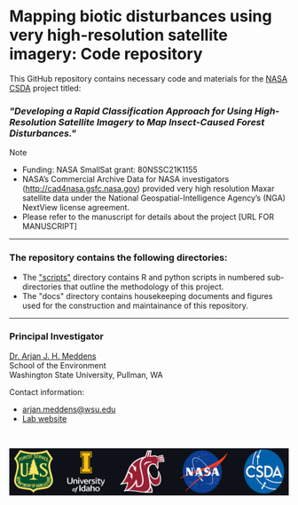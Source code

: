 # Mapping biotic disturbances using very high-resolution satellite imagery: Code repository

This GitHub repository contains necessary code and materials for the [NASA CSDA](https://www.earthdata.nasa.gov/esds/csda) project titled:
### *"Developing a Rapid Classification Approach for Using High-Resolution Satellite Imagery to Map Insect-Caused Forest Disturbances."*

> [!NOTE]
> * Funding: NASA SmallSat grant: 80NSSC21K1155
> * NASA’s Commercial Archive Data for NASA investigators (http://cad4nasa.gsfc.nasa.gov) provided very high resolution Maxar satellite data under the National Geospatial-Intelligence Agency’s (NGA) NextView license agreement.
> * Please refer to the manuscript for details about the project [URL FOR MANUSCRIPT]

<hr>

### The repository contains the following directories:
* The ["scripts"](scripts) directory contains R and python scripts in numbered sub-directories that outline the methodology of this project.
* The "docs" directory contains housekeeping documents and figures used for the construction and maintainance of this repository.

----------------------------------------------------------
### Principal Investigator

[Dr. Arjan J. H. Meddens](https://environment.wsu.edu/arjan-meddens/)  
School of the Environment  
Washington State University, Pullman, WA


Contact information: 
* arjan.meddens@wsu.edu
* [Lab website](https://labs.wsu.edu/meddenslab/)

<br>

![Project institutions - banner](docs/ProjectInstitutionsBanner.png)  
